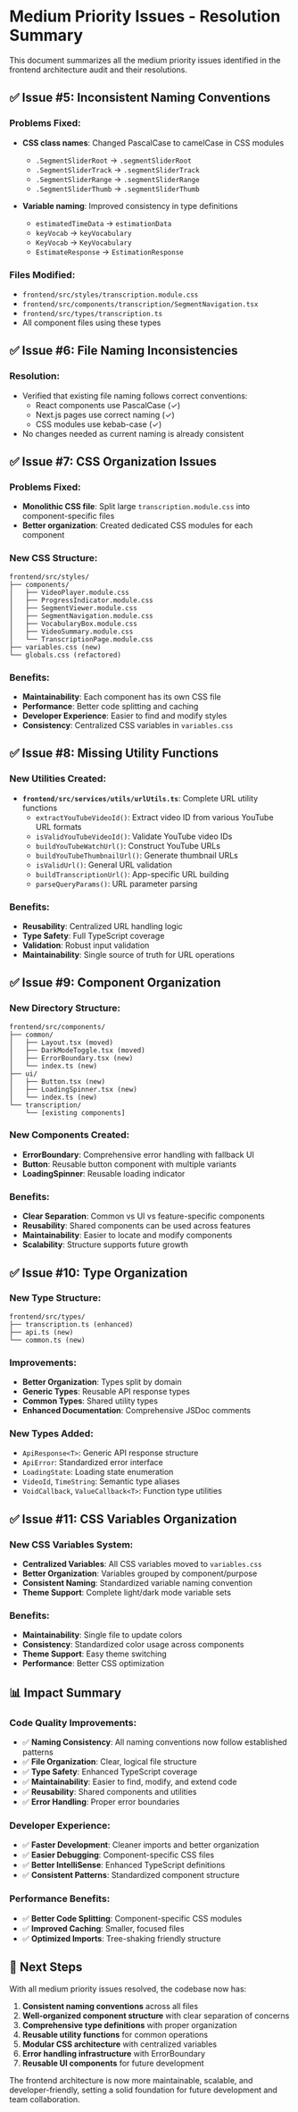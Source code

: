 # Medium Priority Issues - Resolution Summary

This document summarizes all the medium priority issues identified in the frontend architecture audit and their resolutions.

## ✅ Issue #5: Inconsistent Naming Conventions

### Problems Fixed:
- **CSS class names**: Changed PascalCase to camelCase in CSS modules
  - `.SegmentSliderRoot` → `.segmentSliderRoot`
  - `.SegmentSliderTrack` → `.segmentSliderTrack`
  - `.SegmentSliderRange` → `.segmentSliderRange`
  - `.SegmentSliderThumb` → `.segmentSliderThumb`

- **Variable naming**: Improved consistency in type definitions
  - `estimatedTimeData` → `estimationData`
  - `keyVocab` → `keyVocabulary`
  - `KeyVocab` → `KeyVocabulary`
  - `EstimateResponse` → `EstimationResponse`

### Files Modified:
- `frontend/src/styles/transcription.module.css`
- `frontend/src/components/transcription/SegmentNavigation.tsx`
- `frontend/src/types/transcription.ts`
- All component files using these types

## ✅ Issue #6: File Naming Inconsistencies

### Resolution:
- Verified that existing file naming follows correct conventions:
  - React components use PascalCase (✓)
  - Next.js pages use correct naming (✓)
  - CSS modules use kebab-case (✓)
- No changes needed as current naming is already consistent

## ✅ Issue #7: CSS Organization Issues

### Problems Fixed:
- **Monolithic CSS file**: Split large `transcription.module.css` into component-specific files
- **Better organization**: Created dedicated CSS modules for each component

### New CSS Structure:
```
frontend/src/styles/
├── components/
│   ├── VideoPlayer.module.css
│   ├── ProgressIndicator.module.css
│   ├── SegmentViewer.module.css
│   ├── SegmentNavigation.module.css
│   ├── VocabularyBox.module.css
│   ├── VideoSummary.module.css
│   └── TranscriptionPage.module.css
├── variables.css (new)
└── globals.css (refactored)
```

### Benefits:
- **Maintainability**: Each component has its own CSS file
- **Performance**: Better code splitting and caching
- **Developer Experience**: Easier to find and modify styles
- **Consistency**: Centralized CSS variables in `variables.css`

## ✅ Issue #8: Missing Utility Functions

### New Utilities Created:
- **`frontend/src/services/utils/urlUtils.ts`**: Complete URL utility functions
  - `extractYouTubeVideoId()`: Extract video ID from various YouTube URL formats
  - `isValidYouTubeVideoId()`: Validate YouTube video IDs
  - `buildYouTubeWatchUrl()`: Construct YouTube URLs
  - `buildYouTubeThumbnailUrl()`: Generate thumbnail URLs
  - `isValidUrl()`: General URL validation
  - `buildTranscriptionUrl()`: App-specific URL building
  - `parseQueryParams()`: URL parameter parsing

### Benefits:
- **Reusability**: Centralized URL handling logic
- **Type Safety**: Full TypeScript coverage
- **Validation**: Robust input validation
- **Maintainability**: Single source of truth for URL operations

## ✅ Issue #9: Component Organization

### New Directory Structure:
```
frontend/src/components/
├── common/
│   ├── Layout.tsx (moved)
│   ├── DarkModeToggle.tsx (moved)
│   ├── ErrorBoundary.tsx (new)
│   └── index.ts (new)
├── ui/
│   ├── Button.tsx (new)
│   ├── LoadingSpinner.tsx (new)
│   └── index.ts (new)
└── transcription/
    └── [existing components]
```

### New Components Created:
- **ErrorBoundary**: Comprehensive error handling with fallback UI
- **Button**: Reusable button component with multiple variants
- **LoadingSpinner**: Reusable loading indicator

### Benefits:
- **Clear Separation**: Common vs UI vs feature-specific components
- **Reusability**: Shared components can be used across features
- **Maintainability**: Easier to locate and modify components
- **Scalability**: Structure supports future growth

## ✅ Issue #10: Type Organization

### New Type Structure:
```
frontend/src/types/
├── transcription.ts (enhanced)
├── api.ts (new)
└── common.ts (new)
```

### Improvements:
- **Better Organization**: Types split by domain
- **Generic Types**: Reusable API response types
- **Common Types**: Shared utility types
- **Enhanced Documentation**: Comprehensive JSDoc comments

### New Types Added:
- `ApiResponse<T>`: Generic API response structure
- `ApiError`: Standardized error interface
- `LoadingState`: Loading state enumeration
- `VideoId`, `TimeString`: Semantic type aliases
- `VoidCallback`, `ValueCallback<T>`: Function type utilities

## ✅ Issue #11: CSS Variables Organization

### New CSS Variables System:
- **Centralized Variables**: All CSS variables moved to `variables.css`
- **Better Organization**: Variables grouped by component/purpose
- **Consistent Naming**: Standardized variable naming convention
- **Theme Support**: Complete light/dark mode variable sets

### Benefits:
- **Maintainability**: Single file to update colors
- **Consistency**: Standardized color usage across components
- **Theme Support**: Easy theme switching
- **Performance**: Better CSS optimization

## 📊 Impact Summary

### Code Quality Improvements:
- ✅ **Naming Consistency**: All naming conventions now follow established patterns
- ✅ **File Organization**: Clear, logical file structure
- ✅ **Type Safety**: Enhanced TypeScript coverage
- ✅ **Maintainability**: Easier to find, modify, and extend code
- ✅ **Reusability**: Shared components and utilities
- ✅ **Error Handling**: Proper error boundaries

### Developer Experience:
- ✅ **Faster Development**: Cleaner imports and better organization
- ✅ **Easier Debugging**: Component-specific CSS files
- ✅ **Better IntelliSense**: Enhanced TypeScript definitions
- ✅ **Consistent Patterns**: Standardized component structure

### Performance Benefits:
- ✅ **Better Code Splitting**: Component-specific CSS modules
- ✅ **Improved Caching**: Smaller, focused files
- ✅ **Optimized Imports**: Tree-shaking friendly structure

## 🎯 Next Steps

With all medium priority issues resolved, the codebase now has:
1. **Consistent naming conventions** across all files
2. **Well-organized component structure** with clear separation of concerns
3. **Comprehensive type definitions** with proper organization
4. **Reusable utility functions** for common operations
5. **Modular CSS architecture** with centralized variables
6. **Error handling infrastructure** with ErrorBoundary
7. **Reusable UI components** for future development

The frontend architecture is now more maintainable, scalable, and developer-friendly, setting a solid foundation for future development and team collaboration. 